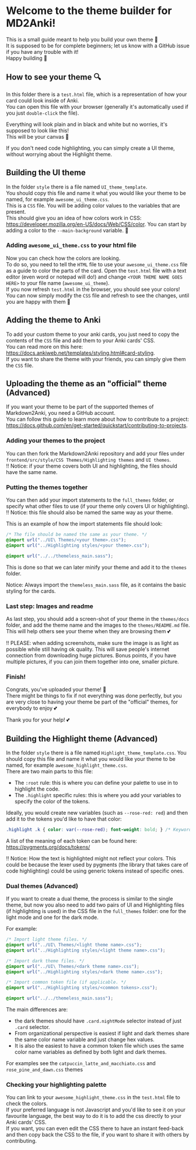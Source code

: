 # Welcome to the theme builder for MD2Anki!

This is a small guide meant to help you build your own theme 🐸  
It is supposed to be for complete beginners; let us know with a GitHub issue if you have any trouble with it!  
Happy building 🌸

## How to see your theme 🔍
In this folder there is a `test.html` file, which is a representation of how your card could look inside of Anki.  
You can open this file with your browser (generally it's automatically used if you just `double-click` the file).

Everything will look plain and in black and white but no worries, it's supposed to look like this!  
This will be your canvas 🎨

If you don't need code highlighting, you can simply create a UI theme, without worrying about the Highlight theme.

## Building the UI theme
In the folder `style` there is a file named `UI_theme_template`.  
You should copy this file and name it what you would like your theme to be named, for example `awesome_ui_theme.css`.  
This is a `CSS` file. You will be adding color values to the variables that are present.  
This should give you an idea of how colors work in CSS: https://developer.mozilla.org/en-US/docs/Web/CSS/color.
You can start by adding a color to the `--main-background` variable. 🌸

### Adding `awesome_ui_theme.css` to your html file
Now you can check how the colors are looking.  
To do so, you need to tell the `HTML` file to use your `awesome_ui_theme.css` file as a guide to color the parts of the card.
Open the `test.html` file with a text editor (even word or notepad will do!) and change `<YOUR THEME NAME GOES HERE>` to your file name (`awesome_ui_theme`).  
If you now refresh `test.html` in the browser, you should see your colors!
You can now simply modify the `CSS` file and refresh to see the changes, until you are happy with them 🥳

## Adding the theme to Anki
To add your custom theme to your anki cards, you just need to copy the contents of the `CSS` file and add them to your Anki cards' CSS.  
You can read more on this here: https://docs.ankiweb.net/templates/styling.html#card-styling.  
If you want to share the theme with your friends, you can simply give them the `CSS` file.

## Uploading the theme as an "official" theme (Advanced)
If you want your theme to be part of the supported themes of Markdown2Anki, you need a GitHub account.  
You can follow this guide to learn more about how to contribute to a project: https://docs.github.com/en/get-started/quickstart/contributing-to-projects.  

### Adding your themes to the project

You can then fork the Markdown2Anki repository and add your files under `frontend/src/style/CSS Themes/Highlighting themes` and `UI themes`.  
!! Notice: if your theme covers both UI and highlighting, the files should have the same name.  

### Putting the themes together

You can then add your import statements to the `full_themes` folder, or specify what other files to use (if your theme only covers UI or highlighting).
!! Notice: this file should also be named the same way as your theme.

This is an example of how the import statements file should look:
```css
/* The file should be named the same as your theme. */
@import url("../UI\ Themes/<your theme>.css");
@import url("../Highlighting styles/<your theme>.css");

@import url("../../themeless_main.sass");
```
This is done so that we can later minify your theme and add it to the `themes` folder.

Notice: Always import the `themeless_main.sass` file, as it contains the basic styling for the cards. 

### Last step: Images and readme

As last step, you should add a screen-shot of your theme in the `themes/docs` folder, and add the theme name and the images to the `themes/README.md` file.  
This will help others see your theme when they are browsing them 💕  

!! PLEASE: when adding screenshots, make sure the image is as light as possible while still having ok quality. This will save people's internet connection from downloading huge pictures. Bonus points, if you have multiple pictures, if you can join them together into one, smaller picture.

### Finish! 
Congrats, you've uploaded your theme! 🥳  
There might be things to fix if not everything was done perfectly, but you are very close to having your theme be part of the "official" themes, for everybody to enjoy 💕

Thank you for your help! 💕



## Building the Highlight theme (Advanced)
In the folder `style` there is a file named `Highlight_theme_template.css`.
You should copy this file and name it what you would like your theme to be named, for example `awesome_highlight_theme.css`.  
There are two main parts to this file: 
- The `:root` rule: this is where you can define your palette to use in to highlight the code.
- The `.highlight` specific rules: this is where you add your variables to specify the color of the tokens.

Ideally, you would create new variables (such as `--rose-red: red`) and then add it to the tokens you'd like to have that color:
```css
.highlight .k { color: var(--rose-red); font-weight: bold; } /* Keyword */
```

A list of the meaning of each token can be found here: https://pygments.org/docs/tokens/

!! Notice: How the text is highlighted might not reflect your colors. This could be because the lexer used by pygments (the library that takes care of code highlighting) could be using generic tokens instead of specific ones.

### Dual themes (Advanced)

If you want to create a dual theme, the process is similar to the single theme, but now you also need to add two pairs of UI and Highlighting files (if highlighting is used) in the CSS file in the `full_themes` folder: one for the light mode and one for the dark mode.

For example:
 
```css
/* Import light theme files. */
@import url("../UI\ Themes/<light theme name>.css");
@import url("../Highlighting styles/<light theme name>.css");

/* Import dark theme files. */
@import url("../UI\ Themes/<dark theme name>.css");
@import url("../Highlighting styles/<dark theme name>.css");

/* Import common token file (if applicable. */
@import url("../Highlighting styles/<common tokens>.css");

@import url("../../themeless_main.sass");
```

The main differences are:
* the dark themes should have `.card.nightMode` selector instead of just `.card` selector.
* From organizational perspective is easiest if light and dark themes share the same color name variable and just change hex values.
* It is also the easiest to have a common token file which uses the same color name variables as
defined by both light and dark themes.

For examples see the `catpuccin_latte_and_macchiato.css` and `rose_pine_and_dawn.css` themes

### Checking your highlighting palette
You can link to your `awesome_highlight_theme.css` in the `test.html` file to check the colors.  
If your preferred language is not Javascript and you'd like to see it on your favourite language, the best way to do it is to add the css directly to your Anki cards' CSS.  
If you want, you can even edit the CSS there to have an instant feed-back and then copy back the CSS to the file, if you want to share it with others by contributing.



